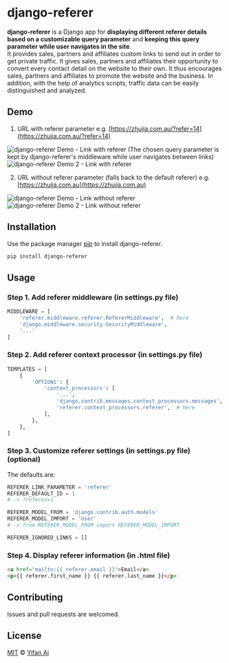 # django-referer

**django-referer** is a Django app for **displaying different referer details based on a customizable query parameter** and **keeping this query parameter while user navigates in the site**. \
It provides sales, partners and affiliates custom links to send out in order to get private traffic.
It gives sales, partners and affiliates their opportunity to convert every contact detail on the website to their own.
It thus encourages sales, partners and affiliates to promote the website and the business.
In addition, with the help of analytics scripts, traffic data can be easily distinguished and analyzed.

## Demo

1. URL with referer parameter
e.g. [https://zhujia.com.au/?refer=14](https://zhujia.com.au/?refer=14)

![django-referer Demo - Link with referer](https://yifanai.s3-ap-southeast-2.amazonaws.com/dr/dr14p.jpg)
(The chosen query parameter is kept by django-referer's middleware while user navigates between links)
![django-referer Demo 2 - Link with referer](https://yifanai.s3-ap-southeast-2.amazonaws.com/dr/dr14a.jpg)

2. URL without referer parameter (falls back to the default referer)
e.g. [https://zhujia.com.au](https://zhujia.com.au)

![django-referer Demo - Link without referer](https://yifanai.s3-ap-southeast-2.amazonaws.com/dr/drp.jpg)
![django-referer Demo 2 - Link without referer](https://yifanai.s3-ap-southeast-2.amazonaws.com/dr/dra.jpg)

## Installation

Use the package manager [pip](https://pip.pypa.io/en/stable/) to install django-referer.
```bash
pip install django-referer
```

## Usage

### Step 1. Add referer middleware (in settings.py file)
```python
MIDDLEWARE = [
    'referer.middleware.referer.RefererMiddleware',  # here 
    'django.middleware.security.SecurityMiddleware',
    '...'
]
```

### Step 2. Add referer context processor (in settings.py file)
```python
TEMPLATES = [
    {
        'OPTIONS': {
            'context_processors': [
                '...',
                'django.contrib.messages.context_processors.messages',
                'referer.context_processors.referer',  # here
            ],
        },
    },
]
```

### Step 3. Customize referer settings (in settings.py file) (optional)
The defaults are:
```python
REFERER_LINK_PARAMETER = 'referer'
REFERER_DEFAULT_ID = 1
# -> ?referer=1

REFERER_MODEL_FROM = 'django.contrib.auth.models'
REFERER_MODEL_IMPORT = 'User'
# -> from REFERER_MODEL_FROM import REFERER_MODEL_IMPORT

REFERER_IGNORED_LINKS = []
```

### Step 4. Display referer information (in .html file)
```html
<a href="mailto:{{ referer.email }}">Email</a>
<p>{{ referer.first_name }} {{ referer.last_name }}</p>
```

## Contributing
Issues and pull requests are welcomed.

## License
[MIT](https://choosealicense.com/licenses/mit/) © [Yifan Ai](https://yifanai.com)
